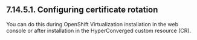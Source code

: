 ## 7.14.5.1. Configuring certificate rotation

You can do this during OpenShift Virtualization installation in the web console or after installation in the HyperConverged custom resource (CR).

